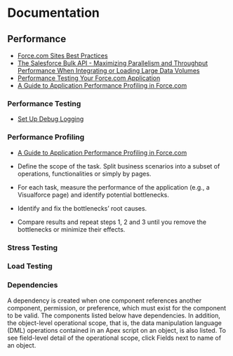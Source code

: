 # Documentation



## Performance

 * [Force.com Sites Best Practices](https://developer.salesforce.com/page/Force.com_Sites_Best_Practices#Caching.2C_Performance.2C_and_Daily_Limits)
 * [The Salesforce Bulk API - Maximizing Parallelism and Throughput Performance When Integrating or Loading Large Data Volumes](https://developer.salesforce.com/page/The_Salesforce_Bulk_API_-_Maximizing_Parallelism_and_Throughput_Performance_When_Integrating_or_Loading_Large_Data_Volumes)
 * [Performance Testing Your Force.com Application](https://developer.salesforce.com/blogs/engineering/2013/09/performance-testing-force-com-application.html)
 * [A Guide to Application Performance Profiling in Force.com](https://developer.salesforce.com/page/A_Guide_to_Application_Performance_Profiling_in_Force.com)
 
### Performance Testing
* [Set Up Debug Logging](https://help.salesforce.com/articleView?id=code_add_users_debug_log.htm&language=en_US&type=0)

### Performance Profiling

* [A Guide to Application Performance Profiling in Force.com](https://developer.salesforce.com/page/A_Guide_to_Application_Performance_Profiling_in_Force.com)

* Define the scope of the task. Split business scenarios into a subset of operations, functionalities or simply by pages.
* For each task, measure the performance of the application (e.g., a Visualforce page) and identify potential bottlenecks.
* Identify and fix the bottlenecks’ root causes.
* Compare results and repeat steps 1, 2 and 3 until you remove the bottlenecks or minimize their effects.
 
 
### Stress Testing
 
### Load Testing

### Dependencies
A dependency is created when one component references another component, permission, or preference, which must exist for the component to be valid. The components listed below have dependencies. In addition, the object-level operational scope, that is, the data manipulation language (DML) operations contained in an Apex script on an object, is also listed. To see field-level detail of the operational scope, click Fields next to name of an object.
